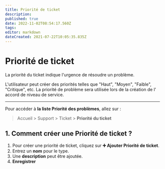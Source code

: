 ```yaml
---
title: Priorité de ticket
description: 
published: true
date: 2022-11-02T08:54:17.560Z
tags: 
editor: markdown
dateCreated: 2021-07-22T10:05:35.835Z
---
```


# Priorité de ticket

La priorité du ticket indique l'urgence de résoudre un problème.

L'utilisateur peut créer des priorités telles que "Haut", "Moyen", "Faible", "Critique", etc. La priorité de problème sera utilisée lors de la création de l' accord de niveau de service.

---

Pour accéder à **la liste Priorité des problèmes**, allez sur :

> Accueil > Support > Ticket > **Priorité du ticket**

## 1. Comment créer une Priorité de ticket ?

1. Pour créer une priorité de ticket, cliquez sur **:heavy_plus_sign: Ajouter Priorité de ticket**. 
2. Entrez un **nom** pour le type. 
3. Une **description** peut être ajoutée.
4. **Enregistrer**
